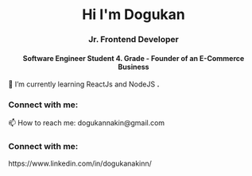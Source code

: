 <h1 align="center">Hi I'm Dogukan</h1>
<h3 align="center">Jr. Frontend Developer</h3>
<h4 align="center"> Software Engineer Student 4. Grade - Founder of an E-Commerce Business </h4>

🌱 I’m currently learning ReactJs and NodeJS **.**


<h3 align="left">Connect with me:</h3>
<p align="left">
   📫 How to reach me: dogukannakin@gmail.com   
</p>
<h3 align="left">Connect with me:</h3>
<p align="left">
   https://www.linkedin.com/in/dogukanakinn/
</p>



